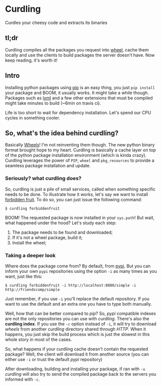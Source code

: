 Curdling
========

Curdles your cheesy code and extracts its binaries

## tl;dr

Curdling compiles all the packages you request into
[wheel](www.python.org/dev/peps/pep-0427/), cache them locally and use the
clients to build packages the server doesn't have. Now keep reading, it's worth
it!

## Intro

Installing python packages using [pip](http://www.pip-installer.org/) is an
easy thing, you just `pip install` your package and BOOM, it usually works. It
might take a while though. Packages such as
[lxml](https://pypi.python.org/pypi/lxml) and a few other extensions that must
be compiled might take minutes to build (~6min on travis ci).

Life is too short to wait for dependency installation. Let's spend our CPU
cycles in something cooler.

## So, what's the idea behind curdling?

Basically [Wheels](www.python.org/dev/peps/pep-0427/)! I'm not reinventing them
though. The new python binary format brought hope to my heart. Curdling is
basically a cache layer on top of the python package installation environment
(which is kinda crazy). Curdling leverages the power of `PIP`, `wheel` and
`pkg_resources` to provide a seamless package installation and update.

### Seriously? what curdling does?

So, curdling is just a pile of small services, called when something specific
needs to be done. To illustrate how it works, let's say we want to install
[forbidden fruit](http://clarete.github.io/forbiddenfruit). To do so, you can
just issue the following command:

    $ curdling forbiddenfruit

BOOM! The requested package is now installed in your `sys.path`! But wait, what
happened under the hood? Let's study each step:

1. The package needs to be found and downloaded;
2. If it's not a wheel package, build it;
3. Install the wheel;

### Taking a deeper look

Where does the package come from? By default, from [pypi](http://pypi.python.org).
But you can inform your own `pypi` repositories using the option `-i` as many
times as you want, just like this:

    $ curdling forbiddenfruit -i http://localhost:8080/simple -i http://friendscomp/simple

Just remember, if you use `-i` you'll replace the default repository. If you
want to use the default and an extra one you have to type both manually.

Well, how that can be better compared to *pip*? So, *pypi* compatible indexes
are not the only repositories you can use with *curdling*. There's also the
**curdling index**. If you use the `-c` option instead of `-i`, it will try to
download *wheels* from another *curdling* directory shared through *HTTP*. When
it happens, you just skip the build process which is just the slowest in this
whole story in most of the cases.

So, what happens if your curdling cache doesn't contain the requested package?
Well, the client will download it from another source (you can either use `-i`
or trust the default *pypi* repository)

After downloading, building and installing your package, if ran with `-u`
*curdling* will also try to send the compiled package back to the servers you
informed with `-c`.
